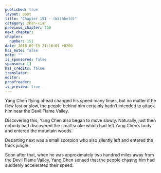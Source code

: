 ```yaml
---
published: true
layout: post
title: "Chapter 151 - (Withheld)"
category: zhan-xian
previous_chapter: 150
next_chapter:
chapter:
  number: 151
date: 2016-09-19 21:16:01 +0200
has_note: false
note: ""
is_sponsored: false
sponsors: []
has_credits: false
translator:
editor:
proofreader:
is_preview: true
---
```

Yang Chen flying ahead changed his speed many times, but no matter if he flew fast or slow, the people behind him certainly hadn’t intended to attack him near the Devil Flame Valley.

Discovering this, Yang Chen also began to move slowly. Naturally, just then nobody had discovered the small snake which had left Yang Chen’s body and entered the mountain woods.

Departing next was a small scorpion who also silently left and entered the thick jungle.

Soon after that, when he was approximately two hundred miles away from the Devil Flame Valley, Yang Chen sensed that the people chasing him had suddenly accelerated their speed. 
